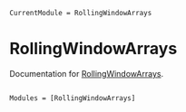 ```@meta
CurrentModule = RollingWindowArrays
```

# RollingWindowArrays

Documentation for [RollingWindowArrays](https://github.com/simeonschaub/RollingWindowArrays.jl).

```@index
```

```@autodocs
Modules = [RollingWindowArrays]
```
